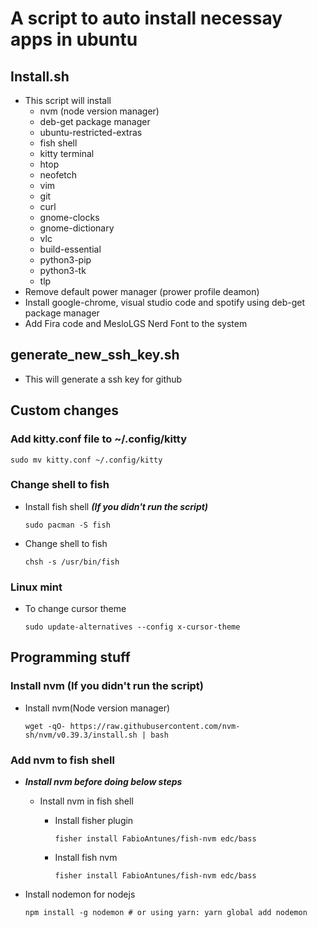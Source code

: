 # A script to auto install necessay apps in ubuntu

## Install.sh 
  - This script will install 
    - nvm (node version manager) 
    - deb-get package manager  
    - ubuntu-restricted-extras
    - fish shell
    - kitty terminal
    - htop
    - neofetch
    - vim
    - git
    - curl
    - gnome-clocks
    - gnome-dictionary 
    - vlc
    - build-essential
    - python3-pip
    - python3-tk
    - tlp
  - Remove default power manager (prower profile deamon)
  - Install google-chrome, visual studio code and spotify using deb-get package manager
  - Add Fira code and MesloLGS Nerd Font to the system

## generate_new_ssh_key.sh
  - This will generate a ssh key for github
    
## Custom changes

### Add kitty.conf file to ~/.config/kitty
  ```
  sudo mv kitty.conf ~/.config/kitty
  ```

### Change shell to fish
  
  - Install fish shell ***(If you didn't run the script)***
      ```
      sudo pacman -S fish
      ```
      
  - Change shell to fish
      ```
      chsh -s /usr/bin/fish
      ```

### Linux mint  

  - To change cursor theme
    ```
    sudo update-alternatives --config x-cursor-theme
    ```

## Programming stuff

### Install nvm (If you didn't run the script)

  - Install nvm(Node version manager)
    ```
    wget -qO- https://raw.githubusercontent.com/nvm-sh/nvm/v0.39.3/install.sh | bash  
    ```

### Add nvm to fish shell
  - ***Install nvm before doing below steps***
    
    - Install nvm in fish shell
      
      - Install fisher plugin
        ```
        fisher install FabioAntunes/fish-nvm edc/bass
        ```
      - Install fish nvm
        ```
        fisher install FabioAntunes/fish-nvm edc/bass
        ```
 - Install nodemon for nodejs
   ```
   npm install -g nodemon # or using yarn: yarn global add nodemon
   ```
